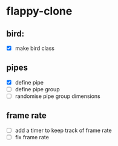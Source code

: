 # flappy-clone


## bird:
 - [x] make bird class



## pipes
- [x] define pipe
- [ ] define pipe group
- [ ] randomise pipe group dimensions

## frame rate
- [ ] add a timer to keep track of frame rate  
- [ ] fix frame rate  
